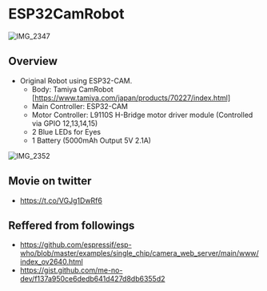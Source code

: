 # ESP32CamRobot

![IMG_2347](https://user-images.githubusercontent.com/52347942/64022883-175a1280-cb72-11e9-898f-c5745106345f.jpg)

## Overview
* Original Robot using ESP32-CAM.
  * Body: Tamiya CamRobot [https://www.tamiya.com/japan/products/70227/index.html]
  * Main Controller: ESP32-CAM
  * Motor Controller: L9110S H-Bridge motor driver module (Controlled via GPIO 12,13,14,15) 
  * 2 Blue LEDs for Eyes
  * 1 Battery (5000mAh Output 5V 2.1A)

![IMG_2352](https://user-images.githubusercontent.com/52347942/64023013-60aa6200-cb72-11e9-97f0-252137971a61.jpg)

## Movie on twitter
* https://t.co/VGJg1DwRf6

## Reffered from followings
* https://github.com/espressif/esp-who/blob/master/examples/single_chip/camera_web_server/main/www/index_ov2640.html
* https://gist.github.com/me-no-dev/f137a950ce6dedb641d427d8db6355d2
